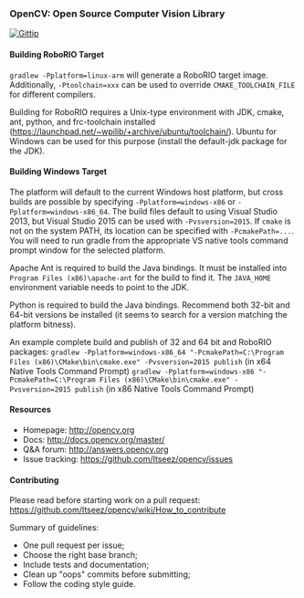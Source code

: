 ### OpenCV: Open Source Computer Vision Library

[![Gittip](http://img.shields.io/gittip/OpenCV.png)](https://www.gittip.com/OpenCV/)

#### Building RoboRIO Target

`gradlew -Pplatform=linux-arm` will generate a RoboRIO target image.
Additionally, `-Ptoolchain=xxx` can be used to override `CMAKE_TOOLCHAIN_FILE`
for different compilers.

Building for RoboRIO requires a Unix-type environment with JDK, cmake, ant,
python, and frc-toolchain installed
(https://launchpad.net/~wpilib/+archive/ubuntu/toolchain/).
Ubuntu for Windows can be used for this purpose (install the default-jdk
package for the JDK).

#### Building Windows Target

The platform will default to the current Windows host platform, but cross
builds are possible by specifying `-Pplatform=windows-x86` or
`-Pplatform=windows-x86_64`.  The build files default to using Visual Studio
2013, but Visual Studio 2015 can be used with `-Pvsversion=2015`.  If `cmake`
is not on the system PATH, its location can be specified with
`-PcmakePath=...`.  You will need to run gradle from the appropriate VS native
tools command prompt window for the selected platform.

Apache Ant is required to build the Java bindings.  It must be installed into
`Program Files (x86)\apache-ant` for the build to find it.  The `JAVA_HOME`
environment variable needs to point to the JDK.

Python is required to build the Java bindings.  Recommend both 32-bit and 64-bit
versions be installed (it seems to search for a version matching the platform
bitness).

An example complete build and publish of 32 and 64 bit and RoboRIO packages:
`gradlew -Pplatform=windows-x86_64 "-PcmakePath=C:\Program Files (x86)\CMake\bin\cmake.exe" -Pvsversion=2015 publish` (in x64 Native Tools Command Prompt)
`gradlew -Pplatform=windows-x86 "-PcmakePath=C:\Program Files (x86)\CMake\bin\cmake.exe" -Pvsversion=2015 publish` (in x86 Native Tools Command Prompt)

#### Resources

* Homepage: <http://opencv.org>
* Docs: <http://docs.opencv.org/master/>
* Q&A forum: <http://answers.opencv.org>
* Issue tracking: <https://github.com/Itseez/opencv/issues>

#### Contributing

Please read before starting work on a pull request: <https://github.com/Itseez/opencv/wiki/How_to_contribute>

Summary of guidelines:

* One pull request per issue;
* Choose the right base branch;
* Include tests and documentation;
* Clean up "oops" commits before submitting;
* Follow the coding style guide.
